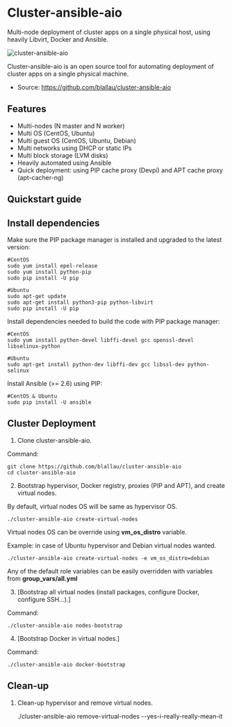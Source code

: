 Cluster-ansible-aio
===================

Multi-node deployment of cluster apps on a single physical host, using heavily Libvirt, Docker and Ansible.

![cluster-ansible-aio](https://user-images.githubusercontent.com/9655027/31175714-6e453b1e-a910-11e7-8a60-f7c6d2114b1a.png)

Cluster-ansible-aio is an open source tool for automating deployment of cluster apps on a single physical machine.

-   Source: <https://github.com/blallau/cluster-ansible-aio>

Features
--------

-   Multi-nodes (N master and N worker)
-   Multi OS (CentOS, Ubuntu)
-   Multi guest OS (CentOS, Ubuntu, Debian)
-   Multi networks using DHCP or static IPs
-   Multi block storage (LVM disks)
-   Heavily automated using Ansible
-   Quick deployment: using PIP cache proxy (Devpi) and APT cache proxy (apt-cacher-ng)

Quickstart guide
----------------

Install dependencies
--------------------

Make sure the PIP package manager is installed and upgraded to the latest version:

```
#CentOS
sudo yum install epel-release
sudo yum install python-pip
sudo pip install -U pip

#Ubuntu
sudo apt-get update
sudo apt-get install python3-pip python-libvirt
sudo pip install -U pip
```

Install dependencies needed to build the code with PIP package manager:

```
#CentOS
sudo yum install python-devel libffi-devel gcc openssl-devel libselinux-python

#Ubuntu
sudo apt-get install python-dev libffi-dev gcc libssl-dev python-selinux
```

Install Ansible (>= 2.6) using PIP:

```
#CentOS & Ubuntu
sudo pip install -U ansible
```

Cluster Deployment
------------------

1. Clone cluster-ansible-aio.

Command:

    git clone https://github.com/blallau/cluster-ansible-aio
    cd cluster-ansible-aio

2. Bootstrap hypervisor, Docker registry, proxies (PIP and APT), and create
virtual nodes.

By default, virtual nodes OS will be same as hypervisor OS.

    ./cluster-ansible-aio create-virtual-nodes

Virtual nodes OS can be override using **vm_os_distro** variable.

Example: in case of Ubuntu hypervisor and Debian virtual nodes wanted.

    ./cluster-ansible-aio create-virtual-nodes -e vm_os_distro=debian

Any of the default role variables can be easily overridden with variables from **group_vars/all.yml**

3. [Bootstrap all virtual nodes (install packages, configure Docker,
configure SSH...).]

Command:

    ./cluster-ansible-aio nodes-bootstrap

4. [Bootstrap Docker in virtual nodes.]

Command:

    ./cluster-ansible-aio docker-bootstrap

Clean-up
--------

1. Clean-up hypervisor and remove virtual nodes.

    ./cluster-ansible-aio remove-virtual-nodes --yes-i-really-really-mean-it
